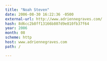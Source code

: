 ```yaml
---
title: "Noah Steven"
date: 2006-08-30 16:22:36 -0500
external-url: http://www.adriennegraves.com/
hash: 8d6cc2b8ff13166b807d9e810fb37f64
year: 2006
month: 08
scheme: http
host: www.adriennegraves.com
path: /

---
```



